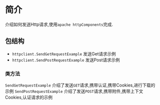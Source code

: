 
# 简介

介绍如何发送Http请求,使用`apache httpComponents`完成.


## 包结构
* `httpclient.SendGetRequestExample`    发送Get请求示例
* `httpclient.SendPostRequestExample`    发送Post请求示例


### 类方法
`SendGetRequestExample` 介绍了发送`GET`请求,携带认证,携带Cookies,进行下载的示例
`SendPostRequestExample` 介绍了发送`POST`请求,携带附件,携带上下文Cookies,认证请求的示例